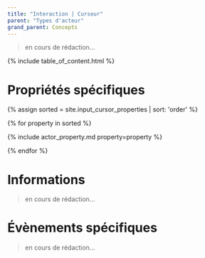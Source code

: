 ```yaml
---
title: "Interaction | Curseur"
parent: "Types d'acteur"
grand_parent: Concepts
---
```


> en cours de rédaction...

{% include table_of_content.html %}

# Propriétés spécifiques

{% assign sorted = site.input_cursor_properties | sort: 'order' %}

{% for property in sorted %}

{% include actor_property.md property=property %}

{% endfor %}

# Informations

> en cours de rédaction...

# Évènements spécifiques

> en cours de rédaction...
